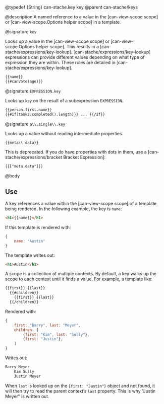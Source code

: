 @typedef {String} can-stache.key key
@parent can-stache/keys


@description A named reference to a value in the [can-view-scope scope] or
[can-view-scope.Options helper scope] in a template.

@signature `key`

Looks up a value in the [can-view-scope scope] or
[can-view-scope.Options helper scope].  This results in a
[can-stache/expressions/key-lookup]. [can-stache/expressions/key-lookup]
expressions can provide different values depending on what type of expression they
are within.  These rules are detailed in [can-stache/expressions/key-lookup].

```html
{{name}}
{{#canVote(age)}}
```

@signature `EXPRESSION.key`

Looks up `key` on the result of a subexpression `EXPRESSION`.

```html
{{person.first.name}}
{{#if(tasks.completed().length)}} ... {{/if}}
```

@signature `a\\.single\\.key`

Looks up a value without reading intermediate properties.


```html
{{meta\\.data}}
```

This is deprecated.  If you do have properties with dots in them, use a [can-stache/expressions/bracket Bracket Expression]:

```html
{{["meta.data"]}}
```

@body

## Use

A key references a value within the [can-view-scope scope] of a
template being rendered. In the following example, the
key is `name`:

```html
<h1>{{name}}</h1>
```

If this template is rendered with:

```js
{
	name: "Austin"
}
```

The template writes out:

```html
<h1>Austin</h1>
```

A scope is a collection of multiple contexts. By default, a
key walks up the scope to each context until it finds a value. For example,
a template like:

```html
{{first}} {{last}}
  {{#children}}
    {{first}} {{last}}
  {{/children}}
```

Rendered with:

```js
{
	first: "Barry", last: "Meyer",
	children: [
		{first: "Kim", last: "Sully"},
		{first: "Justin"},
	]
}
```

Writes out:

```html
Barry Meyer
    Kim Sully
    Justin Meyer
```

When `last` is looked up on the `{first: "Justin"}` object and not found,
it will then try to read the parent context’s `last` property.  This is
why "Justin Meyer" is written out.
